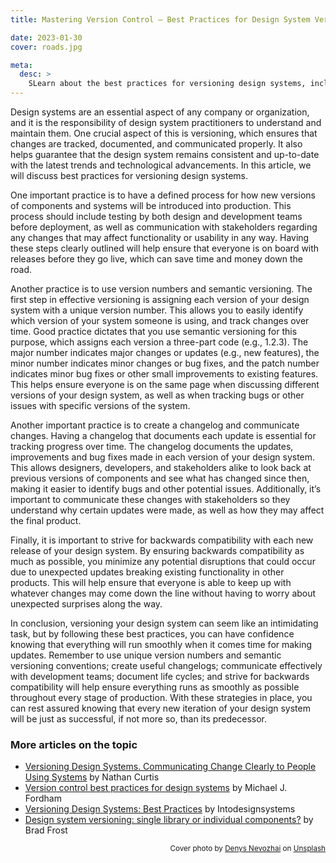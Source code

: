```yaml
---
title: Mastering Version Control — Best Practices for Design System Versioning

date: 2023-01-30
cover: roads.jpg

meta:
  desc: >
    SLearn about the best practices for versioning design systems, including using unique version numbers and semantic versioning, creating a changelog, effective communication, and striving for backwards compatibility. Keep your design system consistent and up-to-date with the latest trends and technology by following these strategies for successful versioning.
---
```


<div data-excerpt>

Design systems are an essential aspect of any company or organization, and it is the responsibility of design system practitioners to understand and maintain them. One crucial aspect of this is versioning, which ensures that changes are tracked, documented, and communicated properly. It also helps guarantee that the design system remains consistent and up-to-date with the latest trends and technological advancements. In this article, we will discuss best practices for versioning design systems.

</div>

One important practice is to have a defined process for how new versions of components and systems will be introduced into production. This process should include testing by both design and development teams before deployment, as well as communication with stakeholders regarding any changes that may affect functionality or usability in any way. Having these steps clearly outlined will help ensure that everyone is on board with releases before they go live, which can save time and money down the road.

Another practice is to use version numbers and semantic versioning. The first step in effective versioning is assigning each version of your design system with a unique version number. This allows you to easily identify which version of your system someone is using, and track changes over time. Good practice dictates that you use semantic versioning for this purpose, which assigns each version a three-part code (e.g., 1.2.3). The major number indicates major changes or updates (e.g., new features), the minor number indicates minor changes or bug fixes, and the patch number indicates minor bug fixes or other small improvements to existing features. This helps ensure everyone is on the same page when discussing different versions of your design system, as well as when tracking bugs or other issues with specific versions of the system.

Another important practice is to create a changelog and communicate changes. Having a changelog that documents each update is essential for tracking progress over time. The changelog documents the updates, improvements and bug fixes made in each version of your design system. This allows designers, developers, and stakeholders alike to look back at previous versions of components and see what has changed since then, making it easier to identify bugs and other potential issues. Additionally, it’s important to communicate these changes with stakeholders so they understand why certain updates were made, as well as how they may affect the final product.

Finally, it is important to strive for backwards compatibility with each new release of your design system. By ensuring backwards compatibility as much as possible, you minimize any potential disruptions that could occur due to unexpected updates breaking existing functionality in other products. This will help ensure that everyone is able to keep up with whatever changes may come down the line without having to worry about unexpected surprises along the way.

In conclusion, versioning your design system can seem like an intimidating task, but by following these best practices, you can have confidence knowing that everything will run smoothly when it comes time for making updates. Remember to use unique version numbers and semantic versioning conventions; create useful changelogs; communicate effectively with development teams; document life cycles; and strive for backwards compatibility will help ensure everything runs as smoothly as possible throughout every stage of production. With these strategies in place, you can rest assured knowing that every new iteration of your design system will be just as successful, if not more so, than its predecessor.

### More articles on the topic

- [Versioning Design Systems. Communicating Change Clearly to People Using Systems](https://medium.com/eightshapes-llc/versioning-design-systems-48cceb5ace4d) by Nathan Curtis
- [Version control best practices for design systems](https://www.knapsack.cloud/blog/version-control-for-design-systems) by Michael J. Fordham
- [Versioning Design Systems: Best Practices](https://intodesignsystems.medium.com/versioning-design-systems-best-practices-ca8508653480) by Intodesignsystems
- [Design system versioning: single library or individual components?](https://bradfrost.com/blog/post/design-system-versioning-single-library-or-individual-components/) by Brad Frost

<div style="text-align: right;"><small>
Cover photo by <a href="https://unsplash.com/@dnevozhai?utm_source=unsplash&utm_medium=referral&utm_content=creditCopyText">Denys Nevozhai</a> on <a href="https://unsplash.com/photos/k5w21D7PgMk?utm_source=unsplash&utm_medium=referral&utm_content=creditCopyText">Unsplash</a>
</small>
</div>
